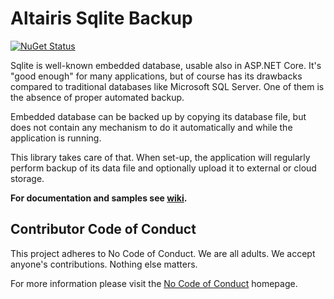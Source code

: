 # Altairis Sqlite Backup

[![NuGet Status](https://img.shields.io/nuget/v/Altairis.SqliteBackup.svg?style=flat-square&label=nuget)](https://www.nuget.org/packages/Altairis.SqliteBackup/)


Sqlite is well-known embedded database, usable also in ASP.NET Core. It's "good enough" for many applications, but of course has its drawbacks compared to traditional databases like Microsoft SQL Server. One of them is the absence of proper automated backup.

Embedded database can be backed up by copying its database file, but does not contain any mechanism to do it automatically and while the application is running.

This library takes care of that. When set-up, the application will regularly perform backup of its data file and optionally upload it to external or cloud storage.

**For documentation and samples see [wiki](https://github.com/ridercz/Altairis.SqliteBackup/wiki).**

## Contributor Code of Conduct

This project adheres to No Code of Conduct. We are all adults. We accept anyone's contributions. Nothing else matters.

For more information please visit the [No Code of Conduct](https://github.com/domgetter/NCoC) homepage.
